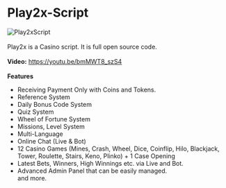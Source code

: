 # Play2x-Script
![Play2xScript](https://github.com/BetCodex/Play2x-Script/assets/162466962/bd59e9f3-7cdc-4251-96e0-adf4c0cedd55)
<br>
<br>
Play2x is a Casino script. It is full open source code.
<br>
<br>
<b>Video:</b> https://youtu.be/bmMWT8_szS4
<br>
<br>
<b>Features</b>
- Receiving Payment Only with Coins and Tokens.<br>
- Reference System<br>
- Daily Bonus Code System<br>
- Quiz System<br>
- Wheel of Fortune System<br>
- Missions, Level System<br>
- Multi-Language<br>
- Online Chat (Live & Bot)<br>
- 12 Casino Games (Mines, Crash, Wheel, Dice, Coinflip, Hilo, Blackjack, Tower, Roulette, Stairs, Keno, Plinko) + 1 Case Opening<br>
- Latest Bets, Winners, High Winnings etc. via Live and Bot.<br>
- Advanced Admin Panel that can be easily managed.<br>
and more.
